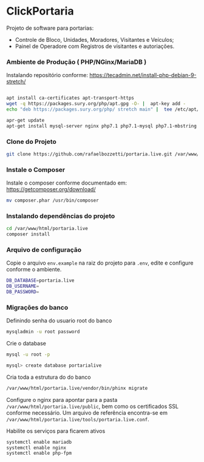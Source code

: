 # ClickPortaria

Projeto de software para portarias:

- Controle de Bloco, Unidades, Moradores, Visitantes e Veículos;
- Painel de Operadore com Registros de visitantes e autoriações.

### Ambiente de Produção ( PHP/NGinx/MariaDB )


Instalando repositório conforme: https://tecadmin.net/install-php-debian-9-stretch/

```sh

apt install ca-certificates apt-transport-https 
wget -q https://packages.sury.org/php/apt.gpg -O- |  apt-key add -
echo "deb https://packages.sury.org/php/ stretch main" |  tee /etc/apt/sources.list.d/php.list

apr-get update
apt-get install mysql-server nginx php7.1 php7.1-mysql php7.1-mbstring php7.1-xml php7.1-zip nginx-light unzip git
```
	
### Clone do Projeto

```sh
git clone https://github.com/rafaelbozzetti/portaria.live.git /var/www/html/portaria.live
```

### Instale o Composer

Instale o composer conforme documentado em: https://getcomposer.org/download/

```sh
mv composer.phar /usr/bin/composer
```

### Instalando dependências do projeto

```sh
cd /var/www/html/portaria.live
composer install
```

### Arquivo de configuração
Copie o arquivo ```env.example``` na raiz do projeto para ```.env```, edite e configure conforme o ambiente.

```sh
DB_DATABASE=portaria.live
DB_USERNAME=
DB_PASSWORD=

```

### Migrações do banco

Definindo senha do usuario root do banco
```sh
mysqladmin -u root password
```

Crie o database
```sh
mysql -u root -p

mysql> create database portarialive
```

Cria toda a estrutura do do banco
```sh
/var/www/html/portaria.live/vendor/bin/phinx migrate
```

Configure o nginx para apontar para a pasta ```/var/www/html/portaria.live/public```, bem como os certificados SSL conforme necessário. Um arquivo de referência encontra-se em ```/var/www/html/portaria.live/tools/portaria.live.conf```.

Habilite os serviços para ficarem ativos
```sh
systemctl enable mariadb
systemctl enable nginx
systemctl enable php-fpm
```


